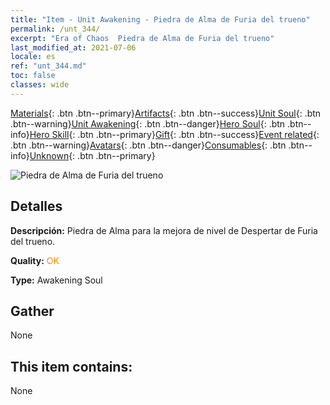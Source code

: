 ```yaml
---
title: "Item - Unit Awakening - Piedra de Alma de Furia del trueno"
permalink: /unt_344/
excerpt: "Era of Chaos  Piedra de Alma de Furia del trueno"
last_modified_at: 2021-07-06
locale: es
ref: "unt_344.md"
toc: false
classes: wide
---
```

 [Materials](/ItemsES/){: .btn .btn--primary}[Artifacts](/ItemsES/Artifacts/){: .btn .btn--success}[Unit Soul](/ItemsES/UnitSoul/){: .btn .btn--warning}[Unit Awakening](/ItemsES/UnitAwakening/){: .btn .btn--danger}[Hero Soul](/ItemsES/HeroSoul/){: .btn .btn--info}[Hero Skill](/ItemsES/HeroSkill/){: .btn .btn--primary}[Gift](/ItemsES/Gift/){: .btn .btn--success}[Event related](/ItemsES/Events/){: .btn .btn--warning}[Avatars](/ItemsES/Avatars/){: .btn .btn--danger}[Consumables](/ItemsES/Consumables/){: .btn .btn--info}[Unknown](/ItemsES/Unknown/){: .btn .btn--primary}

 ![Piedra de Alma de Furia del trueno](/images/u/tia_leiyuansu.jpg)

## Detalles
 **Descripción:** Piedra de Alma para la mejora de nivel de Despertar de Furia del trueno.

 **Quality:** <span style="color: #FF8C00">OK</span>

 **Type:** Awakening Soul

## Gather

  None

## This item contains:

  None

